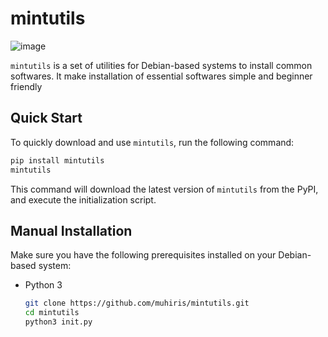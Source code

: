 

# mintutils

![image](https://github.com/muhiris/debutils/assets/80543033/f28dee09-eb22-4589-8647-c11bc25a1dfb)


`mintutils` is a set of utilities for Debian-based systems to install common softwares. It make installation of essential softwares simple and beginner friendly

## Quick Start

To quickly download and use `mintutils`, run the following command:

```bash
pip install mintutils
mintutils
```

This command will download the latest version of `mintutils` from the PyPI, and execute the initialization script.

## Manual Installation

Make sure you have the following prerequisites installed on your Debian-based system:

- Python 3

   ```bash
   git clone https://github.com/muhiris/mintutils.git
   cd mintutils
   python3 init.py
   ```
